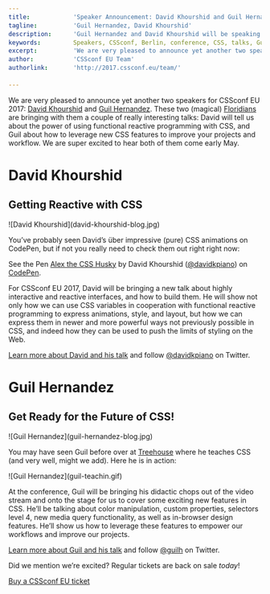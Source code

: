 ```yaml
---
title:            'Speaker Announcement: David Khourshid and Guil Hernandez'
tagline:          'Guil Hernandez, David Khourshid'
description:      'Guil Hernandez and David Khourshid will be speaking at CSSconf EU 2017'
keywords:         Speakers, CSSconf, Berlin, conference, CSS, talks, Guil, Hernandez, David, Khourshid
excerpt:          'We are very pleased to announce yet another two speakers for CSSconf EU 2017: David Khourshid and Guil Hernandez.'
author:           'CSSconf EU Team'
authorlink:       'http://2017.cssconf.eu/team/'

---
```


We are very pleased to announce yet another two speakers for CSSconf EU 2017: [David Khourshid](https://twitter.com/DavidKPiano) and [Guil Hernandez](https://twitter.com/guilh?lang=en). These two (magical) [Floridians](https://en.wikipedia.org/wiki/Floridian) are bringing with them a couple of really interesting talks: David will tell us about the power of using functional reactive programming with CSS, and Guil about how to leverage new CSS features to improve your projects and workflow. We are super excited to hear both of them come early May.

# David Khourshid
## Getting Reactive with CSS

<div class="blog-img">
  ![David Khourshid](david-khourshid-blog.jpg)
</div>

You’ve probably seen David’s über impressive (pure) CSS animations on CodePen, but if not you really need to check them out right right now:

<p data-height="362" data-theme-id="light" data-slug-hash="wMqXea" data-default-tab="result" data-user="davidkpiano" data-embed-version="2" data-pen-title="Alex the CSS Husky" class="codepen">See the Pen <a href="https://codepen.io/davidkpiano/pen/wMqXea/">Alex the CSS Husky</a> by David Khourshid (<a href="http://codepen.io/davidkpiano">@davidkpiano</a>) on <a href="http://codepen.io">CodePen</a>.</p>
<script async src="https://production-assets.codepen.io/assets/embed/ei.js"></script>

For CSSconf EU 2017, David will be bringing a new talk about highly interactive and reactive interfaces, and how to build them. He will show not only how we can use CSS variables in cooperation with functional reactive programming to express animations, style, and layout, but how we can express them in newer and more powerful ways not previously possible in CSS, and indeed how they can be used to push the limits of styling on the Web.

[Learn more about David and his talk](http://2017.cssconf.eu/speakers/david-khourshid.html) and follow [@davidkpiano](https://twitter.com/davidkpiano) on Twitter.

# Guil Hernandez
## Get Ready for the Future of CSS!

<div class="blog-img">
  ![Guil Hernandez](guil-hernandez-blog.jpg)
</div>

You may have seen Guil before over at [Treehouse](https://teamtreehouse.com/) where he teaches CSS (and very well, might we add). Here he is in action:

<div class="blog-img">
  ![Guil Hernandez](guil-teachin.gif)
</div>

At the conference, Guil will be bringing his didactic chops out of the video stream and onto the stage for us to cover some exciting new features in CSS. He’ll be talking about color manipulation, custom properties, selectors level 4, new media query functionality, as well as in-browser design features. He’ll show us how to leverage these features to empower our workflows and improve our projects.

[Learn more about Guil and his talk](http://2017.cssconf.eu/speakers/guil-hernandez.html) and follow [@guilh](https://twitter.com/guilh) on Twitter.

Did we mention we’re excited? Regular tickets are back on sale *today*!

<a href="https://tito.io/cssconfeu/cssconfeu-2017" class="btn--special">
  <span class="btn__span" data-hover="Buy CSSconf EU Ticket">Buy a CSSconf EU ticket</span>
</a>
